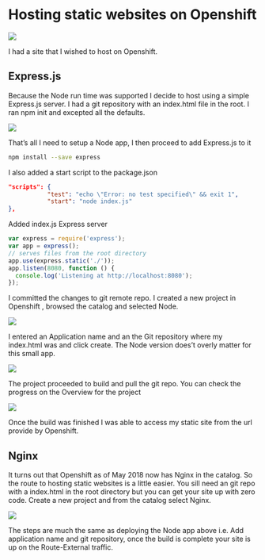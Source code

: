 # Hosting static websites on Openshift

![](https://cdn-images-1.medium.com/max/800/1*EFWO2ndZaJPQadWav95T3Q.png)

I had a site that I wished to host on Openshift.

## Express.js
Because the Node run time was supported I decide to host using a simple Express.js server. I had a git repository with an index.html file in the root. I ran npm init and excepted all the defaults.

![](https://cdn-images-1.medium.com/max/800/1*y0SGXo1kGNP9Yr1b3yJjkw.png)

That’s all I need to setup a Node app, I then proceed to add Express.js to it

```bash
npm install --save express
```

I also added a start script to the package.json

```json
"scripts": {    
           "test": "echo \"Error: no test specified\" && exit 1",
           "start": "node index.js"  
},
```

Added index.js Express server

```js
var express = require('express');
var app = express(); 
// serves files from the root directory
app.use(express.static('./'));
app.listen(8080, function () {    
  console.log('Listening at http://localhost:8080');  
});
```

I committed the changes to git remote repo. I created a new project in Openshift , browsed the catalog and selected Node.

![](https://cdn-images-1.medium.com/max/800/1*DLudZsgJhftBGDuWNmy_hA.png)

I entered an Application name and an the Git repository where my index.html was and click create. The Node version does’t overly matter for this small app.

![](https://cdn-images-1.medium.com/max/800/1*feRCaU3P8idh-DJoej-Dug.png)


The project proceeded to build and pull the git repo. You can check the progress on the Overview for the project

![](https://cdn-images-1.medium.com/max/800/1*A1FkfKEZUqybx_4-78sa7A.png)

Once the build was finished I was able to access my static site from the url provide by Openshift.

## Nginx
It turns out that Openshift as of May 2018 now has Nginx in the catalog. So the route to hosting static websites is a little easier. You sill need an git repo with a index.html in the root directory but you can get your site up with zero code. Create a new project and from the catalog select Nginx.

![](https://cdn-images-1.medium.com/max/800/1*8jQrOH5MNgrmTAxWcAqt5A.png)

The steps are much the same as deploying the Node app above i.e. Add application name and git repository, once the build is complete your site is up on the Route-External traffic.